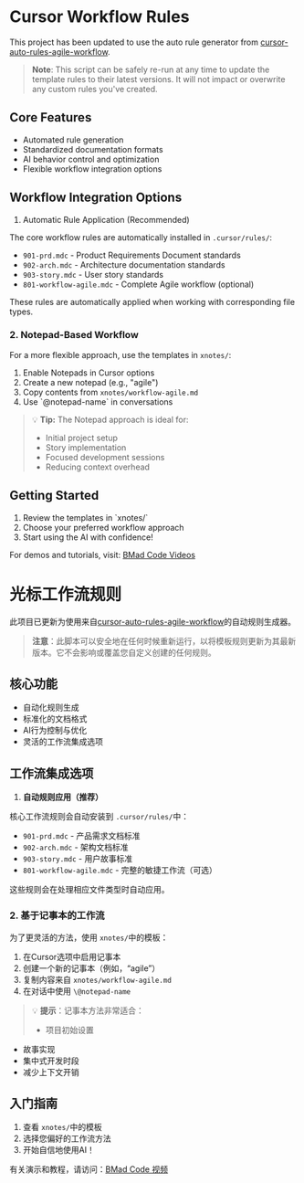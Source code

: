 # Cursor Workflow Rules

This project has been updated to use the auto rule generator from [cursor-auto-rules-agile-workflow](https://github.com/bmadcode/cursor-auto-rules-agile-workflow).

> **Note**: This script can be safely re-run at any time to update the template rules to their latest versions. It will not impact or overwrite any custom rules you've created.

## Core Features

- Automated rule generation
- Standardized documentation formats
- AI behavior control and optimization
- Flexible workflow integration options

## Workflow Integration Options

1. Automatic Rule Application (Recommended)

The core workflow rules are automatically installed in `.cursor/rules/`:

- `901-prd.mdc` - Product Requirements Document standards
- `902-arch.mdc` - Architecture documentation standards
- `903-story.mdc` - User story standards
- `801-workflow-agile.mdc` - Complete Agile workflow (optional)

These rules are automatically applied when working with corresponding file types.

### 2. Notepad-Based Workflow

For a more flexible approach, use the templates in `xnotes/`:

1. Enable Notepads in Cursor options
2. Create a new notepad (e.g., "agile")
3. Copy contents from `xnotes/workflow-agile.md`
4. Use \`@notepad-name\` in conversations

> 💡 **Tip:** The Notepad approach is ideal for:
>
> - Initial project setup
> - Story implementation
> - Focused development sessions
> - Reducing context overhead

## Getting Started

1. Review the templates in \`xnotes/\`
2. Choose your preferred workflow approach
3. Start using the AI with confidence!

For demos and tutorials, visit: [BMad Code Videos](https://youtube.com/bmadcode)




# 光标工作流规则

此项目已更新为使用来自[cursor-auto-rules-agile-workflow](https://github.com/bmadcode/cursor-auto-rules-agile-workflow)的自动规则生成器。

> **注意**：此脚本可以安全地在任何时候重新运行，以将模板规则更新为其最新版本。它不会影响或覆盖您自定义创建的任何规则。

## 核心功能

- 自动化规则生成
- 标准化的文档格式
- AI行为控制与优化
- 灵活的工作流集成选项

## 工作流集成选项

1. **自动规则应用（推荐）**

核心工作流规则会自动安装到 `.cursor/rules/`中：

- `901-prd.mdc` - 产品需求文档标准
- `902-arch.mdc` - 架构文档标准
- `903-story.mdc` - 用户故事标准
- `801-workflow-agile.mdc` - 完整的敏捷工作流（可选）

这些规则会在处理相应文件类型时自动应用。

### 2. 基于记事本的工作流

为了更灵活的方法，使用 `xnotes/`中的模板：

1. 在Cursor选项中启用记事本
2. 创建一个新的记事本（例如，“agile”）
3. 复制内容来自 `xnotes/workflow-agile.md`
4. 在对话中使用 `\@notepad-name`

> 💡 **提示**：记事本方法非常适合：
>
> - 项目初始设置

- 故事实现
- 集中式开发时段
- 减少上下文开销

## 入门指南

1. 查看 `xnotes/`中的模板
2. 选择您偏好的工作流方法
3. 开始自信地使用AI！

有关演示和教程，请访问：[BMad Code 视频](https://youtube.com/bmadcode)
